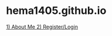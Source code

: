 # hema1405.github.io
<a href="/abtme.html">1) About Me </a>
<a href="/login.html">2) Register/Login </a>
